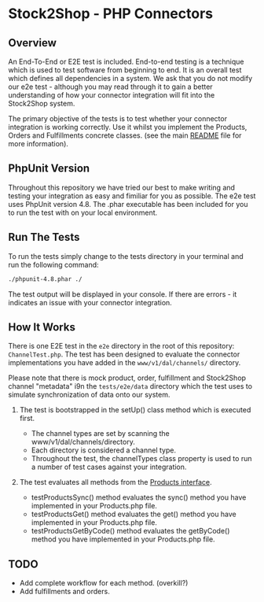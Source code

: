 # Stock2Shop - PHP Connectors

## Overview

An End-To-End or E2E test is included. End-to-end testing is a technique which is used to test software from
beginning to end. It is an overall test which defines all dependencies in a system. We ask that you do not modify
our e2e test - although you may read through it to gain a better understanding of how your connector integration 
will fit into the Stock2Shop system.

The primary objective of the tests is to test whether your connector integration is working correctly.
Use it whilst you implement the Products, Orders and Fulfillments concrete classes. (see the main [README](../README.md)
file for more information).

## PhpUnit Version

Throughout this repository we have tried our best to make writing and testing your integration as easy and fimiliar 
for you as possible. The e2e test uses PhpUnit version 4.8. The .phar executable has been included for you to run
the test with on your local environment.

## Run The Tests 

To run the tests simply change to the tests directory in your terminal and run the following command:

```bash
./phpunit-4.8.phar ./
```

The test output will be displayed in your console. 
If there are errors - it indicates an issue with your connector integration.

## How It Works

There is one E2E test in the `e2e` directory in the root of this repository: `ChannelTest.php`.
The test has been designed to evaluate the connector implementations you have added in the `www/v1/dal/channels/` 
directory.

Please note that there is mock product, order, fulfillment and Stock2Shop channel "metadata" i9n the `tests/e2e/data`
directory which the test uses to simulate synchronization of data onto our system.

1. The test is bootstrapped in the setUp() class method which is executed first.
    - The channel types are set by scanning the www/v1/dal/channels/directory.
    - Each directory is considered a channel type.
    - Throughout the test, the channelTypes class property is used to run a number of test cases against your integration.
    
2. The test evaluates all methods from the [Products interface](../www/v1/stock2shop/dal/channel/Products.php). 
   - testProductsSync() method evaluates the sync() method you have implemented in your Products.php file. 
   - testProductsGet() method evaluates the get() method you have implemented in your Products.php file. 
   - testProductsGetByCode() method evaluates the getByCode() method you have implemented in your Products.php file.

## TODO

- Add complete workflow for each method. (overkill?)
- Add fulfillments and orders.
